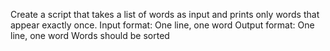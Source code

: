 Create a script that takes a list of words as input and prints only words that appear exactly once.
Input format: One line, one word
Output format: One line, one word
Words should be sorted
